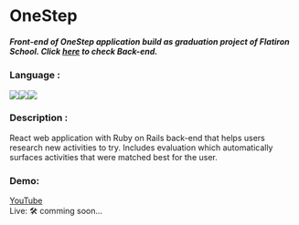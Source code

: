 # OneStep 
##### Front-end of OneStep application build as graduation project of Flatiron School. Click [here](https://github.com/aleksandra-b-t/one_step_be) to check Back-end.

### Language :
<img src="https://img.shields.io/badge/react%20-%2320232a.svg?&style=for-the-badge&logo=react&logoColor=%2361DAFB"/><img src="https://img.shields.io/badge/css3%20-%231572B6.svg?&style=for-the-badge&logo=css3&logoColor=white"/><img src="https://img.shields.io/badge/html5%20-%23E34F26.svg?&style=for-the-badge&logo=html5&logoColor=white"/>

### Description :
React web application with Ruby on Rails back-end that helps users research new activities to try. Includes evaluation which automatically surfaces activities that were matched best for the user.

### Demo: 
[YouTube](https://www.youtube.com/watch?v=38aW25ZYdoU) <br />
Live: 🛠️ comming soon...
